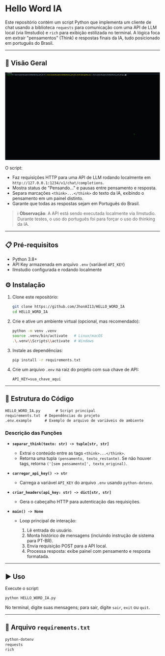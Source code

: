 # Hello Word IA
Este repositório contém um script Python que implementa um cliente de chat usando a biblioteca `requests` para comunicação com uma API de LLM local (via llmstudio) e `rich` para exibição estilizada no terminal. A lógica foca em extrair "pensamentos" (Think) e respostas finais da IA, tudo posicionado em português do Brasil.

---

## 🚀 Visão Geral
![Desmonstração](<arquivo/demonstração.gif>)

O script:

* Faz requisições HTTP para uma API de LLM rodando localmente em `http://127.0.0.1:1234/v1/chat/completions`.
* Mostra status de "Pensando..." e pausas entre pensamento e resposta.
* Separa marcações `<think>...</think>` do texto da IA, exibindo o pensamento em um painel distinto.
* Garante que todas as respostas sejam em Português do Brasil.

> ℹ️ **Observação**: A API está sendo executada localmente via llmstudio. Durante testes, o uso do português foi para forçar o uso do thinking da IA.

---

## 📋 Pré-requisitos

* Python 3.8+
* API Key armazenada em arquivo `.env` (variável `API_KEY`)
* llmstudio configurada e rodando localmente

## ⚙️ Instalação

1. Clone este repositório:

   ```bash
   git clone https://github.com/JhonAI13/HELLO_WORD_IA
   cd HELLO_WORD_IA
   ```

2. Crie e ative um ambiente virtual (opcional, mas recomendado):

   ```bash
   python -m venv .venv
   source .venv/bin/activate   # Linux/macOS
   .\.venv\\Scripts\\activate  # Windows
   ```

3. Instale as dependências:

   ```bash
   pip install -r requirements.txt
   ```

4. Crie um arquivo `.env` na raiz do projeto com sua chave de API:

   ```env
   API_KEY=sua_chave_aqui
   ```

---

## 📂 Estrutura do Código

```
HELLO_WORD_IA.py       # Script principal
requirements.txt  # Dependências do projeto
.env.example      # Exemplo de arquivo de variáveis de ambiente
```

### Descrição das Funções

* **`separar_think(texto: str) -> tuple[str, str]`**

  * Extrai o conteúdo entre as tags `<think>...</think>`.
  * Retorna uma tupla `(pensamento, texto_restante)`. Se não houver tags, retorna `('[sem pensamento]', texto_original)`.

* **`carregar_api_key() -> str`**

  * Carrega a variável `API_KEY` do arquivo `.env` usando `python-dotenv`.

* **`criar_headers(api_key: str) -> dict[str, str]`**

  * Gera o cabeçalho HTTP para autenticação das requisições.

* **`main() -> None`**

  * Loop principal de interação:

    1. Lê entrada do usuário.
    2. Monta histórico de mensagens (incluindo instrução de sistema para PT-BR).
    3. Envia requisição POST para a API local.
    4. Processa resposta: exibe painel com pensamento e resposta formatada.

---

## ▶️ Uso

Execute o script:

```bash
python HELLO_WORD_IA.py
```

No terminal, digite suas mensagens; para sair, digite `sair`, `exit` ou `quit`.

---

## 📝 Arquivo `requirements.txt`

```txt
python-dotenv
requests
rich
```
